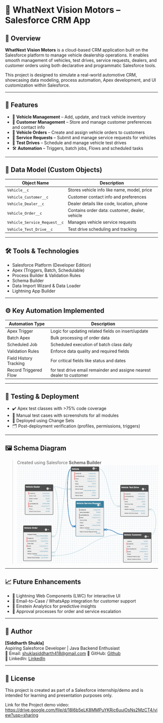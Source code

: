 # 🚗 WhatNext Vision Motors – Salesforce CRM App

## 📌 Overview

**WhatNext Vision Motors** is a cloud-based CRM application built on the Salesforce platform to manage vehicle dealership operations. It enables smooth management of vehicles, test drives, service requests, dealers, and customer orders using both declarative and programmatic Salesforce tools.

This project is designed to simulate a real-world automotive CRM, showcasing data modeling, process automation, Apex development, and UI customization within Salesforce.

---

## 🚀 Features

- 🔧 **Vehicle Management** – Add, update, and track vehicle inventory
- 👥 **Customer Management** – Store and manage customer preferences and contact info
- 🛒 **Vehicle Orders** – Create and assign vehicle orders to customers
- 🧾 **Service Requests** – Submit and manage service requests for vehicles
- 🚗 **Test Drives** – Schedule and manage vehicle test drives
- 🛠️ **Automation** – Triggers, batch jobs, Flows and scheduled tasks

---

## 🧩 Data Model (Custom Objects)

| Object Name             | Description                                     |
|------------------------|-------------------------------------------------|
| `Vehicle__c`           | Stores vehicle info like name, model, price     |
| `Vehicle_Customer__c`  | Customer contact info and preferences           |
| `Vehicle_Dealer__c`    | Dealer details like code, location, phone       |
| `Vehicle_Order__c`     | Contains order data: customer, dealer, vehicle  |
| `Vehicle_Service_Request__c` | Manages vehicle service requests        |
| `Vehicle_Test_Drive__c`| Test drive scheduling and tracking              |

---

## 🛠️ Tools & Technologies

- Salesforce Platform (Developer Edition)
- Apex (Triggers, Batch, Schedulable)
- Process Builder & Validation Rules
- Schema Builder
- Data Import Wizard & Data Loader
- Lightning App Builder

---

## ⚙️ Key Automation Implemented

| Automation Type        | Description                                                           |
|------------------------|-----------------------------------------------------------------------|
| Apex Trigger           | Logic for updating related fields on insert/update                    |
| Batch Apex             | Bulk processing of order data                                         |
| Scheduled Job          | Scheduled execution of batch class daily                              |
| Validation Rules       | Enforce data quality and required fields                              |
| Field History Tracking | For critical fields like status and dates                             |
| Record Triggered Flow  | for test drive email remainder and assigne nearest dealer to customer |

---

## 🧪 Testing & Deployment

- ✔️ Apex test classes with >75% code coverage
- 🧪 Manual test cases with screenshots for all modules
- 🔁 Deployed using Change Sets
- 🗂️ Post-deployment verification (profiles, permissions, triggers)

---

## 🖼️ Schema Diagram

> Created using Salesforce **Schema Builder**  
> ![Schema Screenshot](./ScreenShots/Schema.png)

---

## 📈 Future Enhancements

- 🔹 Lightning Web Components (LWC) for interactive UI
- 🔹 Email-to-Case / WhatsApp integration for customer support
- 🔹 Einstein Analytics for predictive insights
- 🔹 Approval processes for order and service escalation

---

## 👤 Author

**[Siddharth Shukla]**  
Aspiring Salesforce Developer | Java Backend Enthusiast  
📧 Email: shuklasiddharth418@gmail.com 
🔗 GitHub: [Github](https://github.com/Siddharth3271)  
🔗 LinkedIn: [Linkedln](https://www.linkedin.com/in/siddharth-shukla-61ab0124b/)

---

## 📄 License

This project is created as part of a Salesforce internship/demo and is intended for learning and presentation purposes only.


Link for the Project demo video: https://drive.google.com/file/d/18l6b5eLK8MMPuYKRic6uujOsNs2MzCT4/view?usp=sharing